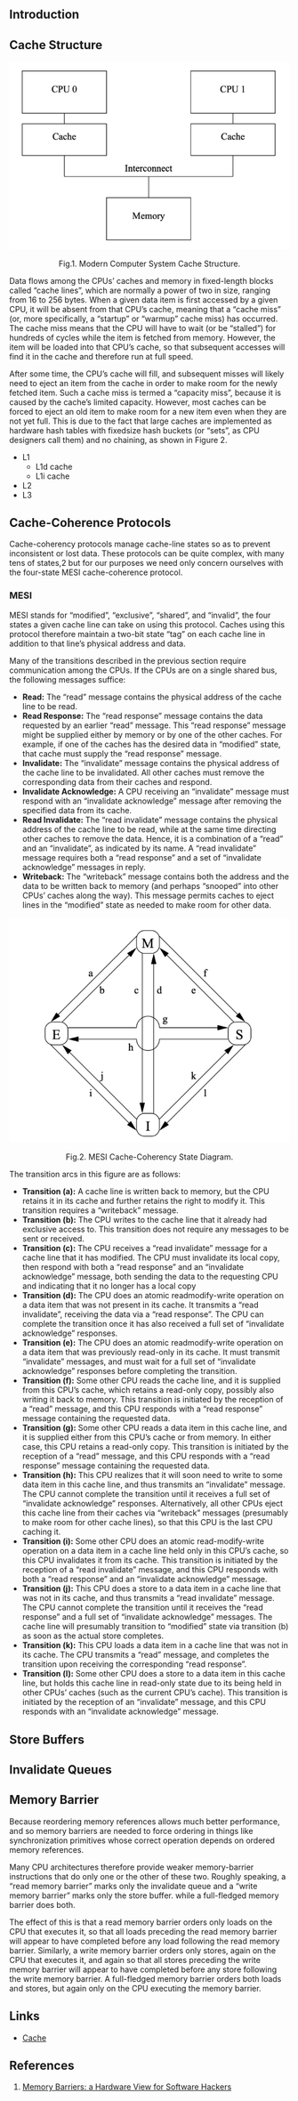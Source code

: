 ## Introduction

## Cache Structure

<div style="text-align: center;">

![Fig.1. Modern Computer System Cache Structure.](img/Cache-Structure.png)

</div>

<p style="text-align: center;">
Fig.1. Modern Computer System Cache Structure.
</p>

Data flows among the CPUs’ caches and memory in fixed-length blocks called “cache lines”, which are normally a power of two in size, ranging from 16 to 256 bytes.
When a given data item is first accessed by a given CPU, it will be absent from that CPU’s cache, meaning that a “cache miss” (or, more specifically, a “startup” or “warmup” cache miss) has occurred.
The cache miss means that the CPU will have to wait (or be “stalled”) for hundreds of cycles while the item is fetched from memory.
However, the item will be loaded into that CPU’s cache, so that subsequent accesses will find it in the cache and therefore run at full speed.

After some time, the CPU’s cache will fill, and subsequent misses will likely need to eject an item from the cache in order to make room for the newly fetched item.
Such a cache miss is termed a “capacity miss”, because it is caused by the cache’s limited capacity.
However, most caches can be forced to eject an old item to make room for a new item even when they are not yet full.
This is due to the fact that large caches are implemented as hardware hash tables with fixedsize hash buckets (or “sets”, as CPU designers call them) and no chaining, as shown in Figure 2.




- L1
  - L1d cache
  - L1i cache
- L2
- L3


## Cache-Coherence Protocols

Cache-coherency protocols manage cache-line states so as to prevent inconsistent or lost data.
These protocols can be quite complex, with many tens of states,2 but for our purposes we need only concern ourselves with the four-state MESI cache-coherence protocol.

### MESI

MESI stands for “modified”, “exclusive”, “shared”, and “invalid”, the four states a given cache line can take on using this protocol.
Caches using this protocol therefore maintain a two-bit state “tag” on each cache line in addition to that line’s physical address and data.

Many of the transitions described in the previous section require communication among the CPUs.
If the CPUs are on a single shared bus, the following messages suffice:

- **Read:**
  The “read” message contains the physical address of the cache line to be read.
- **Read Response:**
  The “read response” message contains the data requested by an earlier “read” message.
  This “read response” message might be supplied either by memory or by one of the other caches.
  For example, if one of the caches has the desired data in “modified” state, that cache must supply the “read response” message.
- **Invalidate:**
  The “invalidate” message contains the physical address of the cache line to be invalidated.
  All other caches must remove the corresponding data from their caches and respond.
- **Invalidate Acknowledge:**
  A CPU receiving an “invalidate” message must respond with an “invalidate acknowledge” message after removing the specified data from its cache.
- **Read Invalidate:**
  The “read invalidate” message contains the physical address of the cache line to be read, while at the same time directing other caches to remove the data.
  Hence, it is a combination of a “read” and an “invalidate”, as indicated by its name.
  A “read invalidate” message requires both a “read response” and a set of “invalidate acknowledge” messages in reply.
- **Writeback:**
  The “writeback” message contains both the address and the data to be written back to memory (and perhaps “snooped” into other CPUs’ caches along the way).
  This message permits caches to eject lines in the “modified” state as needed to make room for other data.

<div style="text-align: center;">

![Fig.1. MESI Cache-Coherency State Diagram.](img/Cache-MESI.png)

</div>

<p style="text-align: center;">
Fig.2. MESI Cache-Coherency State Diagram.
</p>

The transition arcs in this figure are as follows:

- **Transition (a):**
  A cache line is written back to memory, but the CPU retains it in its cache and further retains the right to modify it.
  This transition requires a “writeback” message.
- **Transition (b):**
  The CPU writes to the cache line that it already had exclusive access to. This transition does not require any messages to be sent or received.
- **Transition (c):**
  The CPU receives a “read invalidate” message for a cache line that it has modified.
  The CPU must invalidate its local copy, then respond with both a “read response” and an “invalidate acknowledge” message, both sending the data to the requesting CPU and indicating that it no longer has a local copy
- **Transition (d):**
  The CPU does an atomic readmodify-write operation on a data item that was not present in its cache.
  It transmits a “read invalidate”, receiving the data via a “read response”. The CPU can complete the transition once it has also received a full set of “invalidate acknowledge” responses.
- **Transition (e):**
  The CPU does an atomic readmodify-write operation on a data item that was previously read-only in its cache.
  It must transmit “invalidate” messages, and must wait for a full set of “invalidate acknowledge” responses before completing the transition.
- **Transition (f):**
  Some other CPU reads the cache line, and it is supplied from this CPU’s cache, which retains a read-only copy, possibly also writing it back to memory.
  This transition is initiated by the reception of a “read” message, and this CPU responds with a “read response” message containing the requested data.
- **Transition (g):**
  Some other CPU reads a data item in this cache line, and it is supplied either from this CPU’s cache or from memory. In either case, this CPU retains a read-only copy.
  This transition is initiated by the reception of a “read” message, and this CPU responds with a “read response” message containing the requested data.
- **Transition (h):**
  This CPU realizes that it will soon need to write to some data item in this cache line, and thus transmits an “invalidate” message.
  The CPU cannot complete the transition until it receives a full set of “invalidate acknowledge” responses.
  Alternatively, all other CPUs eject this cache line from their caches via “writeback” messages (presumably to make room for other cache lines), so that this CPU is the last CPU caching it.
- **Transition (i):**
  Some other CPU does an atomic read-modify-write operation on a data item in a cache line held only in this CPU’s cache, so this CPU invalidates it from its cache.
  This transition is initiated by the reception of a “read invalidate” message, and this CPU responds with both a “read response” and an “invalidate acknowledge” message.
- **Transition (j):**
  This CPU does a store to a data item in a cache line that was not in its cache, and thus transmits a “read invalidate” message.
  The CPU cannot complete the transition until it receives the “read response” and a full set of “invalidate acknowledge” messages.
  The cache line will presumably transition to “modified” state via transition (b) as soon as the actual store completes.
- **Transition (k):**
  This CPU loads a data item in a cache line that was not in its cache. The CPU transmits a “read” message, and completes the transition upon receiving the corresponding “read response”.
- **Transition (l):**
  Some other CPU does a store to a data item in this cache line, but holds this cache line in read-only state due to its being held in other CPUs’ caches (such as the current CPU’s cache).
  This transition is initiated by the reception of an “invalidate” message, and this CPU responds with an “invalidate acknowledge” message.

## Store Buffers

## Invalidate Queues

## Memory Barrier

Because reordering memory references allows much better performance, and so memory barriers are needed to force ordering in things like synchronization primitives whose correct operation depends on ordered memory references.

Many CPU architectures therefore provide weaker memory-barrier instructions that do only one or the other of these two.
Roughly speaking, a “read memory barrier” marks only the invalidate queue and a “write memory barrier” marks only the store buffer. while a full-fledged memory barrier does both.

The effect of this is that a read memory barrier orders only loads on the CPU that executes it, so that all loads preceding the read memory barrier will appear to have completed before any load following the read memory barrier.
Similarly, a write memory barrier orders only stores, again on the CPU that executes it, and again so that all stores preceding the write memory barrier will appear to have completed before any store following the write memory barrier.
A full-fledged memory barrier orders both loads and stores, but again only on the CPU executing the memory barrier.

## Links

- [Cache](/docs/CS/SE/Cache.md)

## References

1. [Memory Barriers: a Hardware View for Software Hackers](http://www.rdrop.com/users/paulmck/scalability/paper/whymb.2010.06.07c.pdf)
